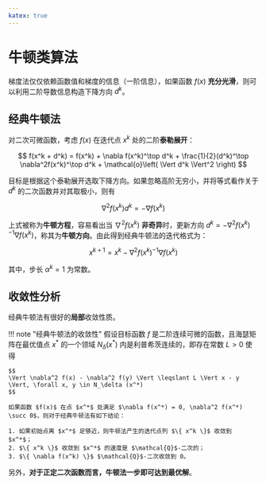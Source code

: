 ```yaml
---
katex: true
---
```


# 牛顿类算法

梯度法仅仅依赖函数值和梯度的信息（一阶信息），如果函数 $f(x)$ **充分光滑**，则可以利用二阶导数信息构造下降方向 $d^k$。

## 经典牛顿法

对二次可微函数，考虑 $f(x)$ 在迭代点 $x^k$ 处的二阶**泰勒展开**：

$$
f(x^k + d^k) = f(x^k) + \nabla f(x^k)^\top d^k + \frac{1}{2}(d^k)^\top \nabla^2f(x^k)^\top d^k + \mathcal{o}\left( \Vert d^k \Vert^2 \right)
$$

目标是根据这个泰勒展开选取下降方向。如果忽略高阶无穷小，并将等式看作关于 $d^k$ 的二次函数并对其取极小，则有

$$
\nabla^2f(x^k)d^k = -\nabla f(x^k)
$$

上式被称为**牛顿方程**，容易看出当 $\nabla^2f(x^k)$ **非奇异**时，更新方向 $d^k = -\nabla^2f(x^k)^{-1}\nabla f(x^k)$，称其为**牛顿方向**。由此得到经典牛顿法的迭代格式为：

$$
x^{k + 1} = x^k - \nabla^2f(x^k)^{-1}\nabla f(x^k)
$$

其中，步长 $\alpha^k = 1$ 为常数。

## 收敛性分析

经典牛顿法有很好的**局部**收敛性质。

!!! note "经典牛顿法的收敛性"
    假设目标函数 $f$ 是二阶连续可微的函数，且海瑟矩阵在最优值点 $x^*$ 的一个领域 $N_\delta (x^*)$ 内是利普希茨连续的，即存在常数 $L > 0$ 使得

    $$
    \Vert \nabla^2 f(x) - \nabla^2 f(y) \Vert \leqslant L \Vert x - y \Vert, \forall x, y \in N_\delta (x^*)
    $$

    如果函数 $f(x)$ 在点 $x^*$ 处满足 $\nabla f(x^*) = 0, \nabla^2 f(x^*) \succ 0$，则对于经典牛顿法有如下结论：

    1. 如果初始点离 $x^*$ 足够近，则牛顿法产生的迭代点列 $\{ x^k \}$ 收敛到 $x^*$；
    2. $\{ x^k \}$ 收敛到 $x^*$ 的速度是 $\mathcal{Q}$-二次的；
    3. $\{ \nabla f(x^k) \}$ $\mathcal{Q}$-二次收敛到 0。

另外，**对于正定二次函数而言，牛顿法一步即可达到最优解**。
